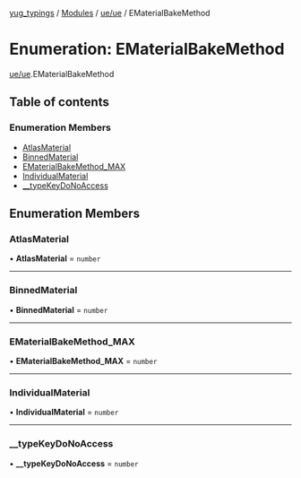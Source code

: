 [yug_typings](../README.md) / [Modules](../modules.md) / [ue/ue](../modules/ue_ue.md) / EMaterialBakeMethod

# Enumeration: EMaterialBakeMethod

[ue/ue](../modules/ue_ue.md).EMaterialBakeMethod

## Table of contents

### Enumeration Members

- [AtlasMaterial](ue_ue.EMaterialBakeMethod.md#atlasmaterial)
- [BinnedMaterial](ue_ue.EMaterialBakeMethod.md#binnedmaterial)
- [EMaterialBakeMethod\_MAX](ue_ue.EMaterialBakeMethod.md#ematerialbakemethod_max)
- [IndividualMaterial](ue_ue.EMaterialBakeMethod.md#individualmaterial)
- [\_\_typeKeyDoNoAccess](ue_ue.EMaterialBakeMethod.md#__typekeydonoaccess)

## Enumeration Members

### AtlasMaterial

• **AtlasMaterial** = `number`

___

### BinnedMaterial

• **BinnedMaterial** = `number`

___

### EMaterialBakeMethod\_MAX

• **EMaterialBakeMethod\_MAX** = `number`

___

### IndividualMaterial

• **IndividualMaterial** = `number`

___

### \_\_typeKeyDoNoAccess

• **\_\_typeKeyDoNoAccess** = `number`
